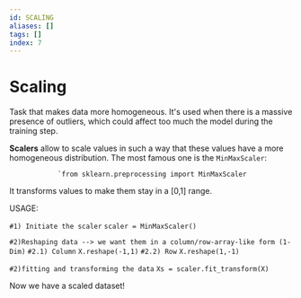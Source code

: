 ```yaml
---
id: SCALING
aliases: []
tags: []
index: 7
---
```


# Scaling

Task that makes data more homogeneous. It's used when there is a massive presence of outliers, which could affect too much the model during the training step.

**Scalers** allow to scale values in such a way that these values have a more homogeneous distribution. The most famous one is the `MinMaxScaler`:

				`from sklearn.preprocessing import MinMaxScaler

It transforms values to make them stay in a [0,1] range.

USAGE:

`#1) Initiate the scaler`
`scaler = MinMaxScaler()`

`#2)Reshaping data --> we want them in a column/row-array-like form (1-Dim)`
	`#2.1) Column`
		`X.reshape(-1,1)`
	`#2.2) Row`
		`X.reshape(1,-1)`

`#2)fitting and transforming the data`
`Xs = scaler.fit_transform(X)`

Now we have a scaled dataset!


